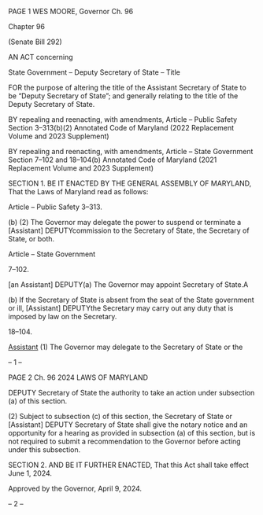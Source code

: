 PAGE 1
WES MOORE, Governor Ch. 96

Chapter 96

(Senate Bill 292)

AN ACT concerning

State Government – Deputy Secretary of State – Title

FOR the purpose of altering the title of the Assistant Secretary of State to be “Deputy
Secretary of State”; and generally relating to the title of the Deputy Secretary of
State.

BY repealing and reenacting, with amendments,
Article – Public Safety
Section 3–313(b)(2)
Annotated Code of Maryland
(2022 Replacement Volume and 2023 Supplement)

BY repealing and reenacting, with amendments,
Article – State Government
Section 7–102 and 18–104(b)
Annotated Code of Maryland
(2021 Replacement Volume and 2023 Supplement)

SECTION 1. BE IT ENACTED BY THE GENERAL ASSEMBLY OF MARYLAND,
That the Laws of Maryland read as follows:

Article – Public Safety
3–313.

(b) (2) The Governor may delegate the power to suspend or terminate a
[Assistant] DEPUTYcommission to the Secretary of State, the Secretary of State, or both.

Article – State Government

7–102.

[an Assistant] DEPUTY(a) The Governor may appoint Secretary of State.A

(b) If the Secretary of State is absent from the seat of the State government or ill,
[Assistant] DEPUTYthe Secretary may carry out any duty that is imposed by law on the
Secretary.

18–104.

[Assistant](b) (1) The Governor may delegate to the Secretary of State or the

– 1 –

PAGE 2
Ch. 96 2024 LAWS OF MARYLAND

DEPUTY Secretary of State the authority to take an action under subsection (a) of this
section.

(2) Subject to subsection (c) of this section, the Secretary of State or
[Assistant] DEPUTY Secretary of State shall give the notary notice and an opportunity for
a hearing as provided in subsection (a) of this section, but is not required to submit a
recommendation to the Governor before acting under this subsection.

SECTION 2. AND BE IT FURTHER ENACTED, That this Act shall take effect June
1, 2024.

Approved by the Governor, April 9, 2024.

– 2 –